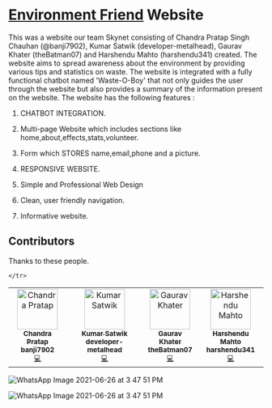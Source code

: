 # [Environment Friend](https://environment-friend.netlify.app/) Website




This was a website our team Skynet consisting of Chandra Pratap Singh Chauhan (@banji7902), Kumar Satwik (developer-metalhead), Gaurav Khater (theBatman07) and Harshendu Mahto (harshendu341) created. The website aims to spread awareness about the environment by providing various tips and statistics on waste. The website is integrated with a fully functional chatbot named 'Waste-O-Boy' that not only guides the user through the website but also provides a summary of the information present on the website. The website has the following features :

1) CHATBOT INTEGRATION.

2) Multi-page Website which includes sections like home,about,effects,stats,volunteer.

3) Form which STORES name,email,phone and a picture.

3) RESPONSIVE WEBSITE.

4) Simple and Professional Web Design

5) Clean, user friendly navigation.

6) Informative website.


## Contributors

Thanks to these people.

<!-- ALL-CONTRIBUTORS-LIST:START - Do not remove or modify this section -->

<table>
<tr>
    <td align="center"><a href="https://github.com/banji7902"><img src="https://1.bp.blogspot.com/-nAWTUQWTlus/YPHqYys3pII/AAAAAAAADks/qAyc512M2Xsucuou2WAImgB-TrecmP6SwCLcBGAsYHQ/s0/chandra.png" width="80px;" alt="Chandra Pratap"/><br /><sub><b>Chandra Pratap</b></a><br /><sub><b>banji7902</b><br /><a href="https://github.com/banji7902" title="Code">💻</a> <a href="#ideas-cpratap" title="Programming"</a></td>
    <td align="center"><a href="https://linktr.ee/Kumar_Satwik"><img src="https://1.bp.blogspot.com/-pUANkEzBB7Q/YPFzwOyZI4I/AAAAAAAADkE/5hmVFXc3YoIgNPHh-mOZ9COagY3WE8c6wCLcBGAsYHQ/s0/Profile%2Bpic.png" width="80px;" alt="Kumar Satwik"/><br /><sub><b>Kumar Satwik</b></a><br /><sub><b>developer-metalhead</b><br /><a href="https://github.com/developer-metalhead" title="Code">💻</a> <a href="#ideas-ksatwik" title="Programming"</a></td>
 <td align="center"><a href="https://github.com/theBatman07"><img src="https://1.bp.blogspot.com/-5F3QZDa7RGM/YPHDmDdQXQI/AAAAAAAADkk/WXgn5jDU7VUroLwMmefs0kNEUNz7c5gNgCLcBGAsYHQ/s0/gaurav.png" width="80px;" alt="Gaurav Khater"/><br /><sub><b>Gaurav Khater</b></a><br /><sub><b>theBatman07</b><br /><a href="https://github.com/theBatman07" title="Code">💻</a> <a href="#ideas-gkhater" title="Programming"</a></td>
   <td align="center"><a href="https://github.com/harshendu341"><img src="https://1.bp.blogspot.com/-KNjp5mj7rDM/YPHqY36nFRI/AAAAAAAADkw/NOJSF3mQQXEqCleoUYPG7iMqHlu8beoHACLcBGAsYHQ/s0/harsh.png" width="80px;" alt="Harshendu Mahto"/><br /><sub><b>Harshendu Mahto</b></a><br /><sub><b>harshendu341</b><br /><a href="https://github.com/harshendu341" title="Code">💻</a> <a href="#ideas-hmahto" title="Programming"</a></td>
       
    </tr>
</table>
    



![WhatsApp Image 2021-06-26 at 3 47 51 PM](https://1.bp.blogspot.com/-Zlh9oNQi7q8/YO_xzZiGiJI/AAAAAAAADik/g7AVAFb5hfg9Y04dKc1ahw4Yv819M20qgCLcBGAsYHQ/w649-h539/Website%2BHomepage.png)




![WhatsApp Image 2021-06-26 at 3 47 51 PM](https://1.bp.blogspot.com/-ZOOCvPLrre8/YO_yfGeVk4I/AAAAAAAADis/iD-p13g-N9UVpBNYxCfUjDUjjqToA3d9wCLcBGAsYHQ/w719-h386/CHATBOY.png)
